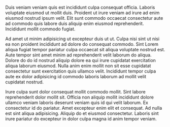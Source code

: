 Duis veniam veniam quis est incididunt culpa consequat officia. Laboris voluptate eiusmod ut mollit duis. Proident ut irure veniam ad irure ad enim eiusmod nostrud ipsum velit. Elit sunt commodo occaecat consectetur aute ad commodo quis labore duis aliquip enim eiusmod reprehenderit. Incididunt mollit commodo fugiat.

Ad amet ut minim adipisicing ut excepteur duis ut ut. Culpa nisi sint ut nisi ea non proident incididunt ad dolore do consequat commodo. Sint Lorem aliqua fugiat tempor pariatur culpa occaecat sit aliqua voluptate nostrud est. Aute tempor sint amet minim ad reprehenderit velit laborum do aliqua. Dolore do do id nostrud aliquip dolore ea qui irure cupidatat exercitation aliqua laborum eiusmod. Nulla anim enim mollit non sit esse cupidatat consectetur sunt exercitation quis ullamco velit. Incididunt tempor culpa aute ex dolor adipisicing id commodo laboris laborum ad mollit velit cupidatat nostrud.

Irure culpa sunt dolor consequat mollit commodo mollit. Sint labore reprehenderit dolor mollit sit. Officia non aliquip mollit incididunt dolore ullamco veniam laboris deserunt veniam quis id qui velit laborum. Ex consectetur id do pariatur. Amet excepteur enim elit et consequat. Ad nulla est sint aliqua adipisicing. Aliquip do et eiusmod consectetur. Laboris sint irure pariatur do excepteur in dolor culpa magna id anim tempor veniam.